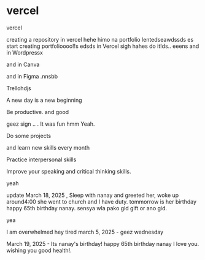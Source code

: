 # vercel
vercel

creating a repository in vercel hehe
himo na portfolio lentedseawdssds
es
start creating portfolioooo!!s
edsds
in Vercel sigh
hahes
do it!ds..
eeens
and in Wordpressx

and in Canva

and in Figma .nnsbb

Trellohdjs

A new day is a new beginning

Be productive. and good 

geez sign ..
.
It was fun
hmm
Yeah.

Do some projects

and learn new skills every month

Practice interpersonal skills

Improve your speaking and critical thinking skills.

yeah

update
March 18, 2025 , Sleep with nanay and greeted her, woke up around4:00 she went to church and I have duty. tommorrow is her birthday happy 65th birthday nanay. sensya wla pako gid gift or ano gid.

yea

I am overwhelmed 
hey
tired march 5, 2025 - geez wednesday 

March 19, 2025 - Its nanay's birthday! happy 65th birthday nanay I love you. wishing you good health!.
